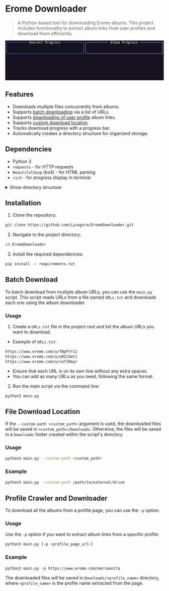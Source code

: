 # Erome Downloader

> A Python-based tool for downloading Erome albums. This project includes functionality to extract album links from user profiles and download them efficiently.

![Demo](https://github.com/Lysagxra/EromeDownloader/blob/51784c7396e3809582ced6a1465459526b196784/assets/demo.gif)

## Features

- Downloads multiple files concurrently from albums.
- Supports [batch downloading](https://github.com/Lysagxra/EromeDownloader?tab=readme-ov-file#batch-download) via a list of URLs.
- Supports [downloading of user profile](https://github.com/Lysagxra/EromeDownloader?tab=readme-ov-file#profile-crawler-and-downloader) album links.
- Supports [custom download location](https://github.com/Lysagxra/EromeDownloader/?tab=readme-ov-file#file-download-location).
- Tracks download progress with a progress bar.
- Automatically creates a directory structure for organized storage.

## Dependencies

- Python 3
- `requests` - for HTTP requests
- `BeautifulSoup` (bs4) - for HTML parsing
- `rich` - for progress display in terminal

<details>

<summary>Show directory structure</summary>

```
project-root/
├── helpers/
│ ├── managers/
│ │ ├── live_manager.py      # Manages a real-time live display
│ │ ├── log_manager.py       # Manages real-time log updates
│ │ └── progress_manager.py  # Manages progress bars
│ ├── config.py              # Manages constants and settings used across the project
│ ├── download_utils.py      # Utilities for managing the download process
│ ├── erome_utils.py         # Functions for validating and processing Erome album URLs.
│ ├── file_utils.py          # Utilities for managing file operations
│ ├── general_utils.py       # Miscellaneous utility functions
│ └── profile_crawler.py     # Module to crawl profiles for album links
├── album_downloader.py      # Module for downloading albums
├── main.py                  # Main script to run the downloader
├── profile_dump.txt         # Log file for recording session details
└── URLs.txt                 # Text file containing album URLs
```

</details>

## Installation

1. Clone the repository:

```bash
git clone https://github.com/Lysagxra/EromeDownloader.git
```

2. Navigate to the project directory:

```bash
cd EromeDownloader
```

3. Install the required dependencies:

```bash
pip install -r requirements.txt
```

## Batch Download

To batch download from multiple album URLs, you can use the `main.py` script. This script reads URLs from a file named `URLs.txt` and downloads each one using the album downloader.

### Usage

1. Create a `URLs.txt` file in the project root and list the album URLs you want to download.

- Example of `URLs.txt`:

```
https://www.erome.com/a/fNpP7r11
https://www.erome.com/a/o0I2Smt1
https://www.erome.com/a/cef1Rmyr
```

- Ensure that each URL is on its own line without any extra spaces.
- You can add as many URLs as you need, following the same format.

2. Run the main script via the command line:

```
python3 main.py
```

## File Download Location

If the `--custom-path <custom_path>` argument is used, the downloaded files will be saved in `<custom_path>/Downloads`. Otherwise, the files will be saved in a `Downloads` folder created within the script's directory

### Usage

```bash
python3 main.py --custom-path <custom_path>
```

### Example

```bash
python3 main.py --custom-path /path/to/external/drive
```

## Profile Crawler and Downloader

To download all the albums from a profile page, you can use the `-p` option.

### Usage

Use the `-p` option if you want to extract album links from a specific profile:

```bash
python3 main.py [-p <profile_page_url>]
```

### Example

```
python3 main.py -p https://www.erome.com/marieanita
```

The downloaded files will be saved in `Downloads/<profile_name>` directory, where `<profile_name>` is the profile name extracted from the page.
